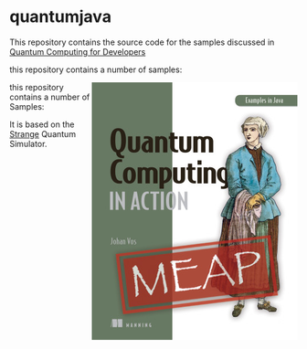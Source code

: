 # quantumjava

This repository contains the source code for the samples discussed in
<a href="https://www.manning.com/books/quantum-computing-for-java-developers?a_aid=quantu
mjava&a_bid=e5166ab9">Quantum Computing for Developers</a>

this repository contains a number of samples:

<a href="https://www.manning.com/books/quantum-computing-for-java-developers?a_aid=quantumjava&a_bid=e5166ab9"><img align="right" src="/resources/qc.png" alt="Quantum Computing for Developers"/></a>

this repository contains a number of Samples:

It is based on the <a href="https://github.com/redfx-quantum/strange">Strange</a> Quantum Simulator.
